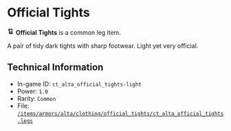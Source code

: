 # Official Tights

<img src="https://raw.githubusercontent.com/Ceterai/Enternia/main/items/armors/alta/clothing/official_tights/icon.png" alt="Official Tights icon" loading="lazy" height=16px width="auto" /> **Official Tights** is a common leg item.

A pair of tidy dark tights with sharp footwear. Light yet very official.

## Technical Information

- In-game ID: `ct_alta_official_tights-light`
- Power: `1.0`
- Rarity: `Common`
- File: [`/items/armors/alta/clothing/official_tights/ct_alta_official_tights.legs`](https://github.com/Ceterai/Enternia/blob/main/items/armors/alta/clothing/official_tights/ct_alta_official_tights.legs)
